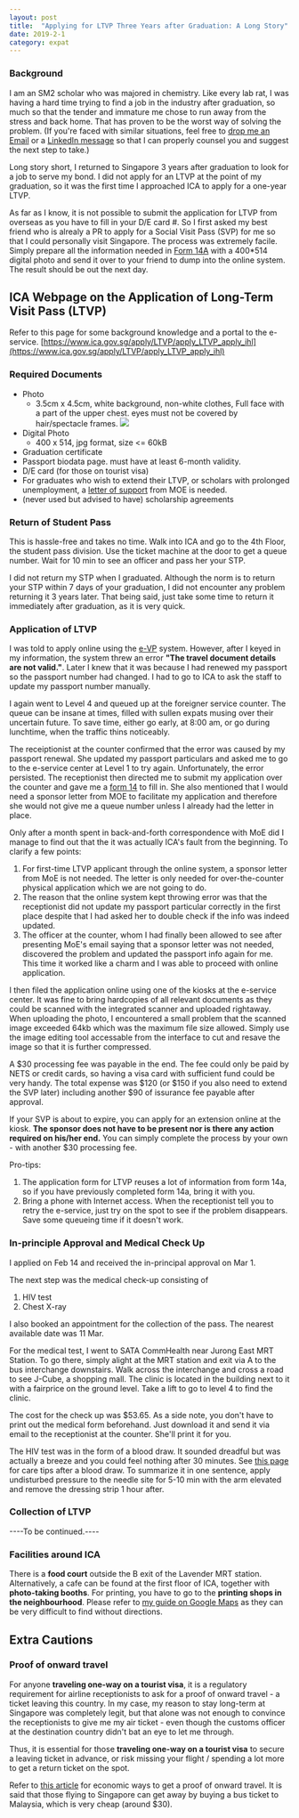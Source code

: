 ```yaml
---
layout: post
title:  "Applying for LTVP Three Years after Graduation: A Long Story"
date: 2019-2-1
category: expat
---
```

### Background
I am an SM2 scholar who was majored in chemistry. Like every lab rat, I was having a hard time trying to find a job in the industry after graduation, so much so that the tender and immature me chose to run away from the stress and back home. That has proven to be the worst way of solving the problem. (If you're faced with similar situations, feel free to [drop me an Email](mailto:yliu9055@gmail.com?subject=Enquiry%20on%20Fulfilment%20of%20Bond%20Obligations) or a [LinkedIn message](https://www.linkedin.com/in/yang-liu-643599175/) so that I can properly counsel you and suggest the next step to take.)

Long story short, I returned to Singapore 3 years after graduation to look for a job to serve my bond. I did not apply for an LTVP at the point of my graduation, so it was the first time I approached ICA to apply for a one-year LTVP. 

As far as I know, it is not possible to submit the application for LTVP from overseas as you have to fill in your D/E card #. So I first asked my best friend who is alrealy a PR to apply for a Social Visit Pass (SVP) for me so that I could personally visit Singapore. The process was extremely facile. Simply prepare all the information needed in [Form 14A](https://www.ica.gov.sg/docs/default-source/ica/forms/form14a.pdf) with a 400*514 digital photo and send it over to your friend to dump into the online system. The result should be out the next day. 

## ICA Webpage on the Application of Long-Term Visit Pass (LTVP)
Refer to this page for some background knowledge and a portal to the e-service.
[https://www.ica.gov.sg/apply/LTVP/apply_LTVP_apply_ihl](https://www.ica.gov.sg/apply/LTVP/apply_LTVP_apply_ihl)

### Required Documents
* Photo
  * 3.5cm x 4.5cm, white background, non-white clothes, Full face with a part of the upper chest. eyes must not be covered by hair/spectacle frames. 
  ![](/organizedchaos/public/portrait.png)
* Digital Photo
  * 400 x 514, jpg format, size <= 60kB
* Graduation certificate
* Passport biodata page. must have at least 6-month validity.
* D/E card (for those on tourist visa)
* For graduates who wish to extend their LTVP, or scholars with prolonged unemployment, a [letter of support](https://tgonline.moe.gov.sg/docs/F-UnemploymentAndLTVP%20Extension.pdf) from MOE is needed.
* (never used but advised to have) scholarship agreements

### Return of Student Pass
This is hassle-free and takes no time. Walk into ICA and go to the 4th Floor, the student pass division. Use the ticket machine at the door to get a queue number. Wait for 10 min to see an officer and pass her your STP.

I did not return my STP when I graduated. Although the norm is to return your STP within 7 days of your graduation, I did not encounter any problem returning it 3 years later. That being said, just take some time to return it immediately after graduation, as it is very quick.

### Application of LTVP
I was told to apply online using the [e-VP](https://eservices.ica.gov.sg/esvclandingpage/evp) system. However, after I keyed in my information, the system threw an error __"The travel document details are not valid."__. Later I knew that it was because I had renewed my passport so the passport number had changed. I had to go to ICA to ask the staff to update my passport number manually.

I again went to Level 4 and queued up at the foreigner service counter. The queue can be insane at times, filled with sullen expats musing over their uncertain future. To save time, either go early, at 8:00 am, or go during lunchtime, when the traffic thins noticeably.

The receiptionist at the counter confirmed that the error was caused by my passport renewal. She updated my passport particulars and asked me to go to the e-service center at Level 1 to try again. Unfortunately, the error persisted. The receptionist then directed me to submit my application over the counter and gave me a [form 14](https://www.ica.gov.sg/cms/files/forms/Form14.pdf) to fill in. She also mentioned that I would need a sponsor letter from MOE to facilitate my application and therefore she would not give me a queue number unless I already had the letter in place.

Only after a month spent in back-and-forth correspondence with MoE did I manage to find out that the it was actually ICA's fault from the beginning. To clarify a few points:
1. For first-time LTVP applicant through the online system, a sponsor letter from MoE is not needed. The letter is only needed for over-the-counter physical application which we are not going to do.
2. The reason that the online system kept throwing error was that the receptionist did not update my passport particular correctly in the first place despite that I had asked her to double check if the info was indeed updated.
3. The officer at the counter, whom I had finally been allowed to see after presenting MoE's email saying that a sponsor letter was not needed, discovered the problem and updated the passport info again for me. This time it worked like a charm and I was able to proceed with online application.

I then filed the application online using one of the kiosks at the e-service center. It was fine to bring hardcopies of all relevant documents as they could be scanned with the integrated scanner and uploaded rightaway. When uploading the photo, I encountered a small problem that the scanned image exceeded 64kb which was the maximum file size allowed. Simply use the image editing tool accessable from the interface to cut and resave the image so that it is further compressed.

A \$30 processing fee was payable in the end. The fee could only be paid by NETS or credit cards, so having a visa card with sufficient fund could be very handy. The total expense was \$120 (or \$150 if you also need to extend the SVP later) including another \$90 of issurance fee payable after approval.

If your SVP is about to expire, you can apply for an extension online at the kiosk. __The sponsor does not have to be present nor is there any action required on his/her end.__ You can simply complete the process by your own - with another \$30 processing fee.

Pro-tips: 
1. The application form for LTVP reuses a lot of information from form 14a, so if you have previously completed form 14a, bring it with you. 
2. Bring a phone with Internet access. When the receptionist tell you to retry the e-service, just try on the spot to see if the problem disappears. Save some queueing time if it doesn't work.


### In-principle Approval and Medical Check Up
I applied on Feb 14 and received the in-principal approval on Mar 1. 

The next step was the medical check-up consisting of
1. HIV test
2. Chest X-ray

I also booked an appointment for the collection of the pass. The nearest available date was 11 Mar.

For the medical test, I went to SATA CommHealth near Jurong East MRT Station. To go there, simply alight at the MRT station and exit via A to the bus interchange downstairs. Walk across the interchange and cross a road to see J-Cube, a shopping mall. The clinic is located in the building next to it with a fairprice on the ground level. Take a lift to go to level 4 to find the clinic.

The cost for the check up was $53.65. As a side note, you don't have to print out the medical form beforehand. Just download it and send it via email to the receptionist at the counter. She'll print it for you.

The HIV test was in the form of a blood draw. It sounded dreadful but was actually a breeze and you could feel nothing after 30 minutes. See [this page](https://healthunlocked.com/cllsupport/posts/132783026/care-tips-after-your-blood-test) for care tips after a blood draw. To summarize it in one sentence, apply undisturbed pressure to the needle site for 5-10 min with the arm elevated and remove the dressing strip 1 hour after.


### Collection of LTVP
----To be continued.----

### Facilities around ICA
There is a **food court** outside the B exit of the Lavender MRT station. Alternatively, a cafe can be found at the first floor of ICA, together with **photo-taking booths**. For printing, you have to go to the **printing shops in the neighbourhood**. Please refer to [my guide on Google Maps](https://goo.gl/maps/484idruqves) as they can be very difficult to find without directions.

## Extra Cautions
### Proof of onward travel
For anyone __traveling one-way on a tourist visa__, it is a regulatory requirement for airline receptionists to ask for a proof of onward travel - a ticket leaving this country. In my case, my reason to stay long-term at Singapore was completely legit, but that alone was not enough to convince the receptionists to give me my air ticket - even though the customs officer at the destination country didn't bat an eye to let me through. 

Thus, it is essential for those __traveling one-way on a tourist visa__ to secure a leaving ticket in advance, or risk missing your flight / spending a lot more to get a return ticket on the spot.

Refer to [this article](https://expertvagabond.com/proof-of-onward-travel/) for economic ways to get a proof of onward travel. It is said that those flying to Singapore can get away by buying a bus ticket to Malaysia, which is very cheap (around $30).
